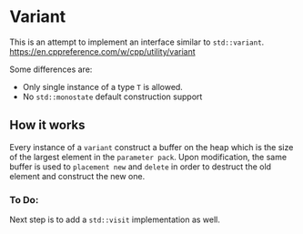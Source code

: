# Variant

This is an attempt to implement an interface similar to `std::variant`.
https://en.cppreference.com/w/cpp/utility/variant

Some differences are:
  - Only single instance of a type `T` is allowed.
  - No `std::monostate` default construction support


## How it works

  Every instance of a `variant` construct a buffer on the heap which is the size of the largest element in the `parameter pack`. Upon modification, the same buffer is used to `placement new` and `delete` in order to destruct the old element and construct the new one.

### To Do:
Next step is to add a `std::visit` implementation as well.


